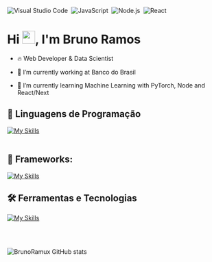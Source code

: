 ![Visual Studio Code](https://img.shields.io/badge/-Visual%20Studio%20Code-05122A?style=flat&logo=visual-studio-code&logoColor=007ACC)&nbsp;
![JavaScript](https://img.shields.io/badge/-JavaScript-05122A?style=flat&logo=javascript)&nbsp;
![Node.js](https://img.shields.io/badge/-Node.js-05122A?style=flat&logo=node.js)&nbsp;
![React](https://img.shields.io/badge/-React-05122A?style=flat&logo=react)&nbsp;


<h1 align="left">Hi <img src="https://raw.githubusercontent.com/kaueMarques/kaueMarques/master/hi.gif" height="30px">, I'm Bruno Ramos</h1>


- 🔥 Web Developer & Data Scientist

- 🔭 I’m currently working at Banco do Brasil

- 🌱 I’m currently learning Machine Learning with PyTorch, Node and React/Next

## 🚀 Linguagens de Programação
[![My Skills](https://skillicons.dev/icons?i=python,javascript,typescript)](https://skillicons.dev)<br><br>

## 🧰 Frameworks: 
[![My Skills](https://skillicons.dev/icons?i=react,nest,next,fastify)](https://skillicons.dev)

## 🛠️ Ferramentas e Tecnologias
[![My Skills](https://skillicons.dev/icons?i=vscode,git,github,docker,sklearn,pytorch)](https://skillicons.dev)<br><br>


<br />


![BrunoRamux GitHub stats](https://github-readme-stats.vercel.app/api?username=brunoramux&show_icons=true&theme=radical)


<!--

<br><br>

## 🛠 &nbsp;Tech Stack

![JavaScript](https://img.shields.io/badge/-JavaScript-05122A?style=flat&logo=javascript)&nbsp;
![Node.js](https://img.shields.io/badge/-Node.js-05122A?style=flat&logo=node.js)&nbsp;
![HTML](https://img.shields.io/badge/-HTML-05122A?style=flat&logo=HTML5)&nbsp;
![CSS](https://img.shields.io/badge/-CSS-05122A?style=flat&logo=CSS3&logoColor=1572B6)&nbsp;
![React](https://img.shields.io/badge/-React-05122A?style=flat&logo=react)&nbsp;
![Git](https://img.shields.io/badge/-Git-05122A?style=flat&logo=git)&nbsp;
![GitHub](https://img.shields.io/badge/-GitHub-05122A?style=flat&logo=github)&nbsp;
![Markdown](https://img.shields.io/badge/-Markdown-05122A?style=flat&logo=markdown)&nbsp;
![Visual Studio Code](https://img.shields.io/badge/-Visual%20Studio%20Code-05122A?style=flat&logo=visual-studio-code&logoColor=007ACC)&nbsp;
![PostgreSQL](https://img.shields.io/badge/-PostgreSQL-05122A?style=flat&logo=postgresql)&nbsp;
![SQLite](https://img.shields.io/badge/-SQLite-05122A?style=flat&logo=sqlite)&nbsp;

<br><br>

## ⚙️ &nbsp;GitHub Analytics

-->


<!--

**brunoramux/brunoramux** is a ✨ _special_ ✨ repository because its `README.md` (this file) appears on your GitHub profile.

Here are some ideas to get you started:

- 🔭 I’m currently working on ...
- 🌱 I’m currently learning ...
- 👯 I’m looking to collaborate on ...
- 🤔 I’m looking for help with ...
- 💬 Ask me about ...
- 📫 How to reach me: ...
- 😄 Pronouns: ...
- ⚡ Fun fact: ...
-->
